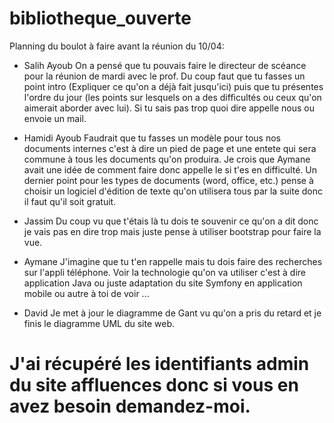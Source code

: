 # bibliotheque_ouverte

Planning  du boulot à faire avant la réunion du 10/04:

- Salih Ayoub
On a pensé que tu pouvais faire le directeur de scéance pour la réunion de mardi avec le prof.
Du coup faut que tu fasses un point intro (Expliquer ce qu'on a déjà fait jusqu'ici) puis que tu présentes l'ordre
du jour (les points sur lesquels on a des difficultés ou ceux qu'on aimerait aborder avec lui).
Si tu sais pas trop quoi dire appelle nous ou envoie un mail.

- Hamidi Ayoub
Faudrait que tu fasses un modèle pour tous nos documents internes c'est à dire un pied de page et une entete
qui sera commune à tous les documents qu'on produira.
Je crois que Aymane avait une idée de comment faire donc appelle le si t'es en difficulté.
Un dernier point pour les types de documents (word, office, etc.) pense à choisir un logiciel d'édition de texte
qu'on utilisera tous par la suite donc il faut qu'il soit gratuit.

- Jassim
Du coup vu que t'étais là tu dois te souvenir ce qu'on a dit donc je vais pas en dire trop mais juste
pense à utiliser bootstrap pour faire la vue.

- Aymane
J'imagine que tu t'en rappelle mais tu dois faire des recherches sur l'appli téléphone.
Voir la technologie qu'on va utiliser c'est à dire application Java ou juste adaptation du site
Symfony en application mobile ou autre à toi de voir ...

- David
Je met à jour le diagramme de Gant vu qu'on a pris du retard et je finis le diagramme UML du site web.

# J'ai récupéré les identifiants admin du site affluences donc si vous en avez besoin demandez-moi.
